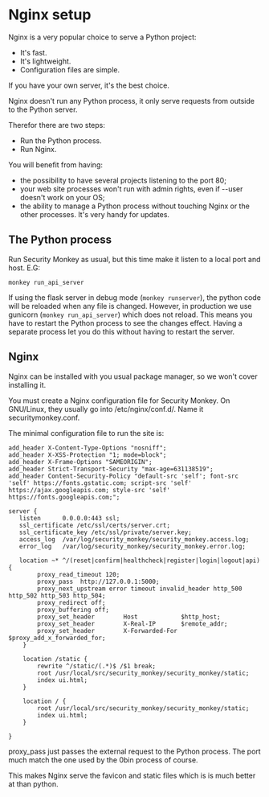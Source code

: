 Nginx setup
===========

Nginx is a very popular choice to serve a Python project:

-   It's fast.
-   It's lightweight.
-   Configuration files are simple.

If you have your own server, it's the best choice.

Nginx doesn't run any Python process, it only serve requests from outside to the Python server.

Therefor there are two steps:

-   Run the Python process.
-   Run Nginx.

You will benefit from having:

-   the possibility to have several projects listening to the port 80;
-   your web site processes won't run with admin rights, even if --user doesn't work on your OS;
-   the ability to manage a Python process without touching Nginx or the other processes. It's very handy for updates.

The Python process
------------------

Run Security Monkey as usual, but this time make it listen to a local port and host. E.G:

    monkey run_api_server

If using the flask server in debug mode (`monkey runserver`), the python code will be reloaded when any file is changed.
However, in production we use gunicorn (`monkey run_api_server`) which does not reload. This means you have to restart the Python process to see the changes effect. Having a separate process let you do this without having to restart the server.

Nginx
-----

Nginx can be installed with you usual package manager, so we won't cover installing it.

You must create a Nginx configuration file for Security Monkey. On GNU/Linux, they usually go into /etc/nginx/conf.d/. Name it securitymonkey.conf.

The minimal configuration file to run the site is:

    add_header X-Content-Type-Options "nosniff";
    add_header X-XSS-Protection "1; mode=block";
    add_header X-Frame-Options "SAMEORIGIN";
    add_header Strict-Transport-Security "max-age=631138519";
    add_header Content-Security-Policy "default-src 'self'; font-src 'self' https://fonts.gstatic.com; script-src 'self' https://ajax.googleapis.com; style-src 'self' https://fonts.googleapis.com;";

    server {
       listen      0.0.0.0:443 ssl;
       ssl_certificate /etc/ssl/certs/server.crt;
       ssl_certificate_key /etc/ssl/private/server.key;
       access_log  /var/log/security_monkey/security_monkey.access.log;
       error_log   /var/log/security_monkey/security_monkey.error.log;

       location ~* ^/(reset|confirm|healthcheck|register|login|logout|api) {
            proxy_read_timeout 120;
            proxy_pass  http://127.0.0.1:5000;
            proxy_next_upstream error timeout invalid_header http_500 http_502 http_503 http_504;
            proxy_redirect off;
            proxy_buffering off;
            proxy_set_header        Host            $http_host;
            proxy_set_header        X-Real-IP       $remote_addr;
            proxy_set_header        X-Forwarded-For $proxy_add_x_forwarded_for;
        }

        location /static {
            rewrite ^/static/(.*)$ /$1 break;
            root /usr/local/src/security_monkey/security_monkey/static;
            index ui.html;
        }

        location / {
            root /usr/local/src/security_monkey/security_monkey/static;
            index ui.html;
        }

    }

proxy\_pass just passes the external request to the Python process. The port much match the one used by the 0bin process of course.

This makes Nginx serve the favicon and static files which is is much better at than python.

